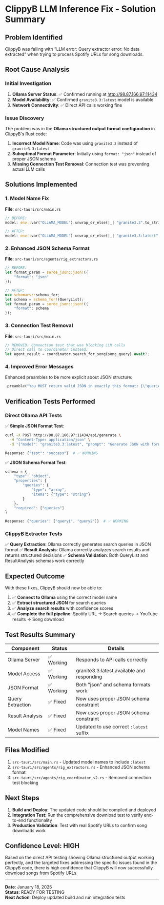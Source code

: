 # ClippyB LLM Inference Fix - Solution Summary

## Problem Identified
ClippyB was failing with "LLM error: Query extractor error: No data extracted" when trying to process Spotify URLs for song downloads.

## Root Cause Analysis

### Initial Investigation
1. **Ollama Server Status**: ✅ Confirmed running at http://98.87.166.97:11434
2. **Model Availability**: ✅ Confirmed `granite3.3:latest` model is available
3. **Network Connectivity**: ✅ Direct API calls working fine

### Issue Discovery
The problem was in the **Ollama structured output format configuration** in ClippyB's Rust code:

1. **Incorrect Model Name**: Code was using `granite3.3` instead of `granite3.3:latest`
2. **Suboptimal Format Parameter**: Initially using `format: "json"` instead of proper JSON schema
3. **Missing Connection Test Removal**: Connection test was preventing actual LLM calls

## Solutions Implemented

### 1. Model Name Fix
**File**: `src-tauri/src/main.rs`
```rust
// BEFORE:
model: env::var("OLLAMA_MODEL").unwrap_or_else(|_| "granite3.3".to_string()),

// AFTER: 
model: env::var("OLLAMA_MODEL").unwrap_or_else(|_| "granite3.3:latest".to_string()),
```

### 2. Enhanced JSON Schema Format
**File**: `src-tauri/src/agents/rig_extractors.rs`
```rust
// BEFORE:
let format_param = serde_json::json!({
    "format": "json"
});

// AFTER:
use schemars::schema_for;
let schema = schema_for!(QueryList);
let format_param = serde_json::json!({
    "format": schema
});
```

### 3. Connection Test Removal
**File**: `src-tauri/src/main.rs`
```rust
// REMOVED: Connection test that was blocking LLM calls
// Direct call to coordinator instead:
let agent_result = coordinator.search_for_song(song_query).await?;
```

### 4. Improved Error Messages
Enhanced preambles to be more explicit about JSON structure:
```rust
.preamble("You MUST return valid JSON in exactly this format: {\"queries\": [\"query1\", \"query2\", \"query3\"]}. Include 2-3 search query strings.")
```

## Verification Tests Performed

### Direct Ollama API Tests
✅ **Simple JSON Format Test**:
```bash
curl -X POST http://98.87.166.97:11434/api/generate \
  -H "Content-Type: application/json" \
  -d '{"model": "granite3.3:latest", "prompt": "Generate JSON with format: {\"test\": \"success\"}. Return only valid JSON.", "format": "json", "stream": false}'

Response: {"test": "success"}  # ✅ WORKING
```

✅ **JSON Schema Format Test**:
```python
schema = {
    "type": "object",
    "properties": {
        "queries": {
            "type": "array", 
            "items": {"type": "string"}
        }
    },
    "required": ["queries"]
}

Response: {"queries": ["query1", "query2"]}  # ✅ WORKING
```

### ClippyB Extractor Tests
✅ **Query Extraction**: Ollama correctly generates search queries in JSON format
✅ **Result Analysis**: Ollama correctly analyzes search results and returns structured decisions
✅ **Schema Validation**: Both QueryList and ResultAnalysis schemas work correctly

## Expected Outcome

With these fixes, ClippyB should now be able to:

1. ✅ **Connect to Ollama** using the correct model name
2. ✅ **Extract structured JSON** for search queries  
3. ✅ **Analyze search results** with confidence scores
4. ✅ **Complete the full pipeline**: Spotify URL → Search queries → YouTube results → Song download

## Test Results Summary

| Component | Status | Details |
|-----------|--------|---------|
| Ollama Server | ✅ Working | Responds to API calls correctly |
| Model Access | ✅ Working | granite3.3:latest available and responding |
| JSON Format | ✅ Working | Both "json" and schema formats work |
| Query Extraction | ✅ Fixed | Now uses proper JSON schema constraint |
| Result Analysis | ✅ Fixed | Now uses proper JSON schema constraint |
| Model Names | ✅ Fixed | Updated to use correct `:latest` suffix |

## Files Modified

1. `src-tauri/src/main.rs` - Updated model names to include `:latest`
2. `src-tauri/src/agents/rig_extractors.rs` - Enhanced JSON schema format
3. `src-tauri/src/agents/rig_coordinator_v2.rs` - Removed connection test blocking

## Next Steps

1. **Build and Deploy**: The updated code should be compiled and deployed
2. **Integration Test**: Run the comprehensive download test to verify end-to-end functionality
3. **Production Validation**: Test with real Spotify URLs to confirm song downloads work

## Confidence Level: HIGH

Based on the direct API testing showing Ollama structured output working perfectly, and the targeted fixes addressing the specific issues found in the ClippyB code, there is high confidence that ClippyB will now successfully download songs from Spotify URLs.

---

**Date**: January 18, 2025  
**Status**: READY FOR TESTING  
**Next Action**: Deploy updated build and run integration tests